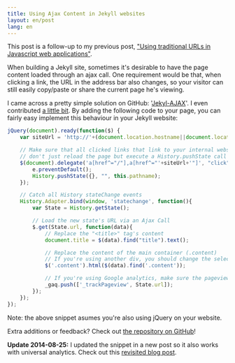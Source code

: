 ```yaml
---
title: Using Ajax Content in Jekyll websites
layout: en/post
lang: en
---
```

This post is a follow-up to my previous post, ["Using traditional URLs in Javascript web applications"][previous-post-url].

When building a Jekyll site, sometimes it's desirable to have the page content loaded through an ajax call. One requirement would be that, when clicking a link, the URL in the address bar also changes, so your visitor can still easily copy/paste or share the current page  he's viewing.

I came across a pretty simple solution on GitHub: '[Jekyl-AJAX][jekyll-ajax]'. I even contributed [a little bit][jekyll-ajax-contributions]. By adding the following code to your page, you can fairly easy implement this behaviour in your Jekyll website:

```javascript
jQuery(document).ready(function($) {
    var siteUrl = 'http://'+(document.location.hostname||document.location.host);

	// Make sure that all clicked links that link to your internal website
	// don't just reload the page but execute a History.pushState call
    $(document).delegate('a[href^="/"],a[href^="'+siteUrl+'"]', "click", function(e) {
        e.preventDefault();
        History.pushState({}, "", this.pathname);
    });

	// Catch all History stateChange events
    History.Adapter.bind(window, 'statechange', function(){
        var State = History.getState();

        // Load the new state's URL via an Ajax Call
        $.get(State.url, function(data){
        	// Replace the "<title>" tag's content
            document.title = $(data).find("title").text();

            // Replace the content of the main container (.content)
            // If you're using another div, you should change the selector
            $('.content').html($(data).find('.content'));

            // If you're using Google analytics, make sure the pageview is registered!
            _gaq.push(['_trackPageview', State.url]);
        });
    });
});
```

Note: the above snippet asumes you're also using jQuery on your website.

Extra additions or feedback? Check out [the repository on GitHub][jekyll-ajax]!

**Update 2014-08-25:** I updated the snippet in a new post so it also works with universal analytics. Check out this [revisited blog post][revisited-post-url].

[previous-post-url]: /2013/07/why-javascript-web-applications-should-embrace-traditional-urls/
[revisited-post-url]: /2014/08/using-ajax-content-in-jekyll-updated-for-universal-analytics/
[jekyll-ajax]: https://github.com/joelhans/Jekyll-AJAX
[jekyll-ajax-contributions]: https://github.com/joelhans/Jekyll-AJAX/graphs/contributors